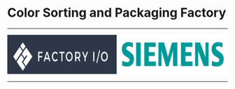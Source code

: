 # Color Sorting and Packaging Factory

<hr>
<p align="center">
  <img alt="Git" src="./images/factoryio.png" height="90" width="250">
  <img alt="Git" src="./images/siemens.png" height="90" width="250">
</p>
<hr>
